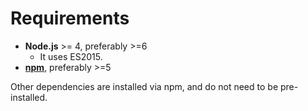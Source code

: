 # Requirements

* **Node.js** >= 4, preferably >=6
  * It uses ES2015.
* [**npm**](https://www.npmjs.com/), preferably >=5

Other dependencies are installed via npm, and do not need to be pre-installed.
